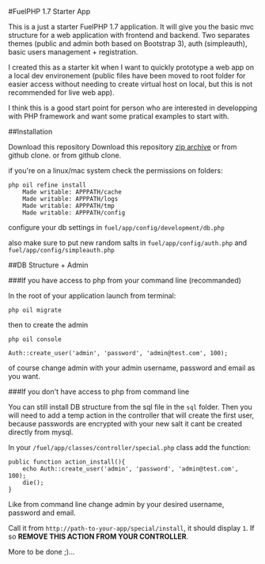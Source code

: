 #FuelPHP 1.7 Starter App

This is a just a starter FuelPHP 1.7 application.
It will give you the basic mvc structure for a web application with frontend and backend.
Two separates themes (public and admin both based on Bootstrap 3), auth (simpleauth), basic users management + registration.

I created this as a starter kit when I want to quickly prototype a web app on a local dev environement (public files have been moved to root folder for easier access without needing to create virtual host on local, but this is not recommended for live web app).

I think this is a good start point for person who are interested in developping with PHP framework and want some pratical examples to start with.


##Installation

Download this repository Download this repository [zip archive](https://github.com/yhaefliger/fuelphp-app-starter/archive/master.zip) or from github clone. or from github clone.

if you're on a linux/mac system check the permissions on folders:
``` 
php oil refine install
    Made writable: APPPATH/cache
    Made writable: APPPATH/logs
    Made writable: APPPATH/tmp
    Made writable: APPPATH/config
```

configure your db settings in `fuel/app/config/development/db.php`

also make sure to put new random salts in `fuel/app/config/auth.php` and `fuel/app/config/simpleauth.php`

##DB Structure + Admin

###If you have access to php from your command line (recommanded) 

In the root of your application launch from terminal:
```
php oil migrate
```

then to create the admin

```
php oil console

Auth::create_user('admin', 'password', 'admin@test.com', 100); 
```

of course change admin with your admin username, password and email as you want.

###If you don't have access to php from command line

You can still install DB structure from the sql file in the `sql` folder.
Then you will need to add a temp action in the controller that will create the first user, because passwords are encrypted with your new salt it cant be created directly from mysql.

In your `/fuel/app/classes/controller/special.php` class add the function:

```
public function action_install(){
    echo Auth::create_user('admin', 'password', 'admin@test.com', 100);
    die();
}
```

Like from command line change admin by your desired username, password and email.

Call it from `http://path-to-your-app/special/install`, it should display `1`. If so **REMOVE THIS ACTION FROM YOUR CONTROLLER**.



More to be done ;)...
